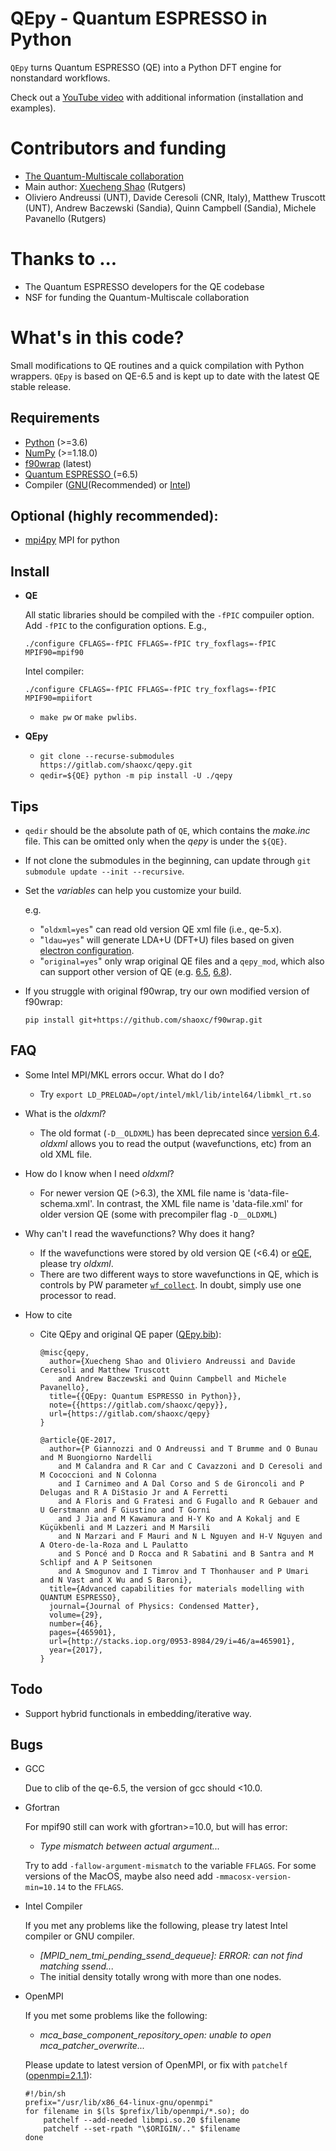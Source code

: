 # QEpy - Quantum ESPRESSO in Python
   `QEpy` turns Quantum ESPRESSO (QE) into a Python DFT engine for nonstandard workflows.

   Check out a [YouTube video](https://www.youtube.com/watch?v=cWt0BVQs-_U) with additional information (installation and examples).

# Contributors and funding
 - [The Quantum-Multiscale collaboration](http://www.quantum-multiscale.org/)
 - Main author: [Xuecheng Shao](mailto:xuecheng.shao@rutgers.edu) (Rutgers)
 - Oliviero Andreussi (UNT), Davide Ceresoli (CNR, Italy), Matthew Truscott (UNT), Andrew Baczewski (Sandia), Quinn Campbell (Sandia), Michele Pavanello (Rutgers)


# Thanks to ...
 - The Quantum ESPRESSO developers for the QE codebase
 - NSF for funding the Quantum-Multiscale collaboration

# What's in this code?
Small modifications to QE routines and a quick compilation with Python wrappers. `QEpy` is based on QE-6.5 and is kept up to date with the latest QE stable release.

## Requirements
 - [Python](https://www.python.org/) (>=3.6)
 - [NumPy](https://docs.scipy.org/doc/numpy/reference/) (>=1.18.0)
 - [f90wrap](https://github.com/jameskermode/f90wrap) (latest)
 - [Quantum ESPRESSO ](https://gitlab.com/QEF/q-e/-/releases/qe-6.5) (=6.5)
 - Compiler ([GNU](https://gcc.gnu.org/fortran/)(Recommended) or [Intel](https://software.intel.com/content/www/us/en/develop/tools/oneapi/components/fortran-compiler.html))

## Optional (highly recommended):
 - [mpi4py](https://bitbucket.org/mpi4py/mpi4py) MPI for python

## Install
 - **QE**

	All static libraries should be compiled with the `-fPIC` compuiler option. Add `-fPIC` to the configuration options. E.g.,

     ```shell
	 ./configure CFLAGS=-fPIC FFLAGS=-fPIC try_foxflags=-fPIC MPIF90=mpif90
     ```

	Intel compiler:


     ```shell
	 ./configure CFLAGS=-fPIC FFLAGS=-fPIC try_foxflags=-fPIC MPIF90=mpiifort
	 ```

   + `make pw` or `make pwlibs`.

 - **QEpy**

   + `git clone --recurse-submodules https://gitlab.com/shaoxc/qepy.git`
   + `qedir=${QE} python -m pip install -U ./qepy`

## Tips
 - `qedir` should be the absolute path of `QE`, which contains the *make.inc* file. This can be omitted only when the *qepy* is under the `${QE}`.
 - If not clone the submodules in the beginning, can update through `git submodule update --init --recursive`.
 - Set the *variables* can help you customize your build.

	e.g.

	- "`oldxml=yes`" can read old version QE xml file (i.e., qe-5.x).
	- "`ldau=yes`" will generate LDA+U (DFT+U) files based on given [electron configuration](src/ldau/qepy_econf.ini).
	- "`original=yes`" only wrap original QE files and a ``qepy_mod``, which also can support other version of QE (e.g. [6.5](examples/original/6.5), [6.8](examples/original/6.8)).

 - If you struggle with original f90wrap, try our own modified version of f90wrap:

    ```shell
	pip install git+https://github.com/shaoxc/f90wrap.git
    ```

## FAQ
 - Some Intel MPI/MKL errors occur. What do I do?
	+ Try `export LD_PRELOAD=/opt/intel/mkl/lib/intel64/libmkl_rt.so`

 - What is the *oldxml*?
	+ The old format (`-D__OLDXML`) has been deprecated since [version 6.4](https://gitlab.com/QEF/q-e/-/releases/qe-6.4). *oldxml* allows you to read the output (wavefunctions, etc) from an old XML file.

 - How do I know when I need *oldxml*?
	+ For newer version QE (>6.3), the XML file name is 'data-file-schema.xml'. In contrast, the XML file name is 'data-file.xml' for older version QE (some with precompiler flag `-D__OLDXML`)

 - Why can't I read the wavefunctions? Why does it hang?
	+ If the wavefunctions were stored by old version QE (<6.4) or [eQE](http://eqe.rutgers.edu), please try *oldxml*.
	+ There are two different ways to store wavefunctions in QE, which is controls by PW parameter [`wf_collect`](http://www.quantum-espresso.org/Doc/INPUT_PW.html#idm68). In doubt, simply use one processor to read.

 - How to cite

	+ Cite QEpy and original QE paper ([QEpy.bib](doc/QEpy.bib)):

		```
		@misc{qepy,
		  author={Xuecheng Shao and Oliviero Andreussi and Davide Ceresoli and Matthew Truscott
			and Andrew Baczewski and Quinn Campbell and Michele Pavanello},
		  title={{QEpy: Quantum ESPRESSO in Python}},
		  note={{https://gitlab.com/shaoxc/qepy}},
		  url={https://gitlab.com/shaoxc/qepy}
		}

		@article{QE-2017,
		  author={P Giannozzi and O Andreussi and T Brumme and O Bunau and M Buongiorno Nardelli
			and M Calandra and R Car and C Cavazzoni and D Ceresoli and M Cococcioni and N Colonna
			and I Carnimeo and A Dal Corso and S de Gironcoli and P Delugas and R A DiStasio Jr and A Ferretti
			and A Floris and G Fratesi and G Fugallo and R Gebauer and U Gerstmann and F Giustino and T Gorni
			and J Jia and M Kawamura and H-Y Ko and A Kokalj and E Küçükbenli and M Lazzeri and M Marsili
			and N Marzari and F Mauri and N L Nguyen and H-V Nguyen and A Otero-de-la-Roza and L Paulatto
			and S Poncé and D Rocca and R Sabatini and B Santra and M Schlipf and A P Seitsonen
			and A Smogunov and I Timrov and T Thonhauser and P Umari and N Vast and X Wu and S Baroni},
		  title={Advanced capabilities for materials modelling with QUANTUM ESPRESSO},
		  journal={Journal of Physics: Condensed Matter},
		  volume={29},
		  number={46},
		  pages={465901},
		  url={http://stacks.iop.org/0953-8984/29/i=46/a=465901},
		  year={2017},
		}
		```

## Todo
 - Support hybrid functionals in embedding/iterative way.

## Bugs
 - GCC

	Due to clib of the qe-6.5, the version of gcc should <10.0.

 - Gfortran

	For mpif90 still can work with gfortran>=10.0, but will has error:

	+ *Type mismatch between actual argument...*

	Try to add `-fallow-argument-mismatch` to the variable `FFLAGS`. For some versions of the MacOS, maybe also need add `-mmacosx-version-min=10.14` to the `FFLAGS`.

 - Intel Compiler

	If you met any problems like the following, please try latest Intel compiler or GNU compiler.

	+ *[MPID_nem_tmi_pending_ssend_dequeue]: ERROR: can not find matching ssend...*
	+ The initial density totally wrong with more than one nodes.

 - OpenMPI

	If you met some problems like the following:

	+ *mca_base_component_repository_open: unable to open mca_patcher_overwrite...*

	Please update to latest version of OpenMPI, or fix with `patchelf` ([openmpi=2.1.1](https://github.com/open-mpi/ompi/issues/3705)):

    ```shell
	#!/bin/sh
	prefix="/usr/lib/x86_64-linux-gnu/openmpi"
	for filename in $(ls $prefix/lib/openmpi/*.so); do
		patchelf --add-needed libmpi.so.20 $filename
		patchelf --set-rpath "\$ORIGIN/.." $filename
	done
    ```
